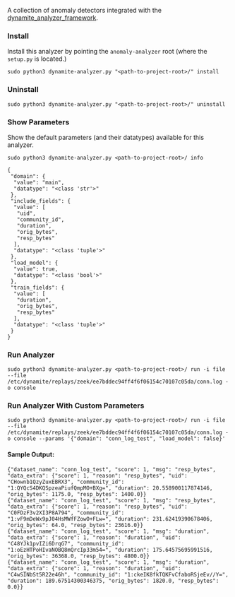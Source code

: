 A collection of anomaly detectors integrated with the [dynamite_analyzer_framework](https://github.com/DynamiteAI/dynamite-analyzer-framework).


### Install

Install this analyzer by pointing the `anomaly-analyzer` root (where the `setup.py` is located.)

```
sudo python3 dynamite-analyzer.py "<path-to-project-root>/" install
```

### Uninstall
```
sudo python3 dynamite-analyzer.py "<path-to-project-root>/" uninstall
```

### Show Parameters

Show the default parameters (and their datatypes) available for this analyzer.
```
sudo python3 dynamite-analyzer.py <path-to-project-root>/ info
```

```
{
 "domain": {
  "value": "main",
  "datatype": "<class 'str'>"
 },
 "include_fields": {
  "value": [
   "uid",
   "community_id",
   "duration",
   "orig_bytes",
   "resp_bytes"
  ],
  "datatype": "<class 'tuple'>"
 },
 "load_model": {
  "value": true,
  "datatype": "<class 'bool'>"
 },
 "train_fields": {
  "value": [
   "duration",
   "orig_bytes",
   "resp_bytes"
  ],
  "datatype": "<class 'tuple'>"
 }
}

```

### Run Analyzer

```
sudo python3 dynamite-analyzer.py <path-to-project-root>/ run -i file --file /etc/dynamite/replays/zeek/ee7bddec94ff4f6f06154c70107c05da/conn.log -o console
```

### Run Analyzer With Custom Parameters

```
sudo python3 dynamite-analyzer.py <path-to-project-root>/ run -i file --file /etc/dynamite/replays/zeek/ee7bddec94ff4f6f06154c70107c05da/conn.log -o console --params '{"domain": "conn_log_test", "load_model": false}'
```

#### Sample Output:

```
{"dataset_name": "conn_log_test", "score": 1, "msg": "resp_bytes", "data_extra": {"score": 1, "reason": "resp_bytes", "uid": "CHownb1QzyZuxEBRX3", "community_id": "1:QYQcS4DKQSpzeaPiufQmpMO+BXg=", "duration": 20.558900117874146, "orig_bytes": 1175.0, "resp_bytes": 1400.0}}
{"dataset_name": "conn_log_test", "score": 1, "msg": "resp_bytes", "data_extra": {"score": 1, "reason": "resp_bytes", "uid": "C0FDzF3v2XI3P8A794", "community_id": "1:vF9mDeWx9pJ04HsMWfFZowO+FLw=", "duration": 231.62419390678406, "orig_bytes": 64.0, "resp_bytes": 23616.0}}
{"dataset_name": "conn_log_test", "score": 1, "msg": "duration", "data_extra": {"score": 1, "reason": "duration", "uid": "C48YJk1pvIZi6DrqG7", "community_id": "1:oEzHTPoHIvaNOBQ8mQrcIp33m54=", "duration": 175.64575695991516, "orig_bytes": 36368.0, "resp_bytes": 4800.0}}
{"dataset_name": "conn_log_test", "score": 1, "msg": "duration", "data_extra": {"score": 1, "reason": "duration", "uid": "C4wSINbSt5R22e46h", "community_id": "1:ckeIK8fkTQKFvCfaboRSjeEv//Y=", "duration": 189.67514300346375, "orig_bytes": 1820.0, "resp_bytes": 0.0}}
```